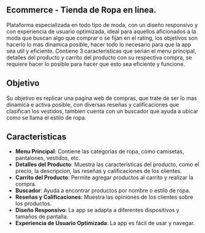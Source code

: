 ## Ecommerce - Tienda de Ropa en linea.

Plataforma especializada en todo tipo de moda, con un diseño responsivo y con experiencia de usuario optimizada, ideal para aquellos aficionados a la moda que buscan algo que comprar o se fijan en el rating, los objetivos son hacerlo lo mas dinamica posible, hacer todo lo necesario para que la app sea util y eficiente. Contiene 3 caracteristicas que serian el menu principal, detalles del producto y carrito del producto con su respectiva compra, se requiere hacer lo posible para hacer que esto sea eficiente y funcione.

## Objetivo

Su objetivo es replicar una pagina web de compras, que trate de ser lo mas dinamica e activa posible, con diversas reseñas y calificaciones que clasifican los vestidos, tambien cuenta con un buscador que ayuda a ubicar como se llama el estilo de ropa.

## Caracteristicas

- **Menu Principal**: Contiene las categorias de ropa, como camisetas, pantalones, vestidos, etc.
- **Detalles del Producto**: Muestra las caracteristicas del producto, como el precio, la descripcion, las reseñas y calificaciones de los clientes.
- **Carrito del Producto**: Permite agregar productos al carrito y realizar la compra.
- **Buscador**: Ayuda a encontrar productos por nombre o estilo de ropa.
- **Reseñas y Calificaciones**: Muestra las opiniones de los clientes sobre los productos.
- **Diseño Responsivo**: La app se adapta a diferentes dispositivos y tamaños de pantalla.
- **Experiencia de Usuario Optimizada**: La app es fácil de usar y navegar.
